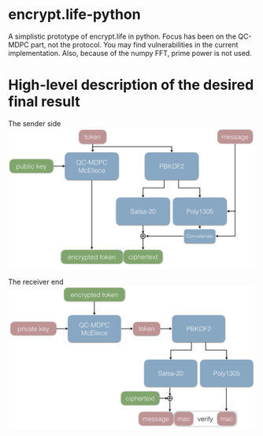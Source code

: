 # encrypt.life-python
A simplistic prototype of encrypt.life in python. Focus has been on the QC-MDPC part, not the protocol. You may find vulnerabilities in the current implementation. Also, because of the numpy FFT, prime power is not used.

# High-level description of the desired final result
The sender side
![protocol sender](https://raw.githubusercontent.com/grocid/encrypt.life-python/master/sender.png)

The receiver end
![protocol receiver](https://raw.githubusercontent.com/grocid/encrypt.life-python/master/receiver.png)